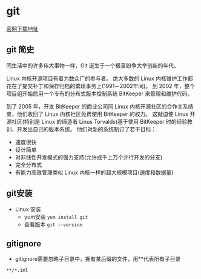 # git

[官网下载地址](https://git-scm.com/downloads)

## git 简史
同生活中的许多伟大事物一样，Git 诞生于一个极富纷争大举创新的年代。

Linux 内核开源项目有着为数众广的参与者。
绝大多数的 Linux 内核维护工作都花在了提交补丁和保存归档的繁琐事务上(1991－2002年间)。
到 2002 年，整个项目组开始启用一个专有的分布式版本控制系统 BitKeeper 来管理和维护代码。

到了 2005 年，开发 BitKeeper 的商业公司同 Linux 内核开源社区的合作关系结束，他们收回了 Linux 内核社区免费使用 BitKeeper 的权力。
这就迫使 Linux 开源社区(特别是 Linux 的缔造者 Linus Torvalds)基于使用 BitKeeper 时的经验教训，开发出自己的版本系统。
他们对新的系统制订了若干目标：
- 速度很快
- 设计简单
- 对非线性开发模式的强力支持(允许成千上万个并行开发的分支)
- 完全分布式
- 有能力高效管理类似 Linux 内核一样的超大规模项目(速度和数据量)

## git安装
- Linux 安装
    - yum安装 `yum install git`
    - 查看版本 `git --version`

## gitignore
- gitignore需要忽略子目录中，拥有某后缀的文件，用**代表所有子目录
```
**/*.iml
```